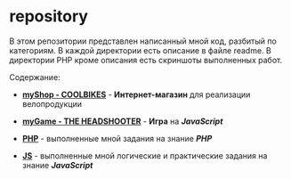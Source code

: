 # repository
В этом репозитории представлен написанный мной код, разбитый по категориям. 
В каждой директории есть описание в файле readme. 
В директории PHP кроме описания есть скриншоты выполненных работ.

Содержание:
* **[myShop - COOLBIKES](https://github.com/segakuz/repository/blob/master/PHP/myShop%20-%20COOLBIKES#myshop---coolbikes)** - 
**Интернет-магазин** для реализации велопродукции


* **[myGame - THE HEADSHOOTER](https://github.com/segakuz/repository/blob/master/JS/myGame%20-%20THE%20HEADSHOOTER#mygame---the-headshooter)** - 
**Игра** на ***JavaScript***

* **[PHP](https://github.com/segakuz/repository/tree/master/PHP#php)** - 
выполненные мной задания на знание ***PHP***

* **[JS](https://github.com/segakuz/repository/tree/master/JS#js)** - 
выполненные мной логические и практические задания на знание ***JavaScript***
